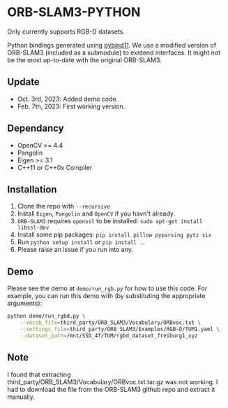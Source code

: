 ORB-SLAM3-PYTHON
===
Only currently supports RGB-D datasets.

Python bindings generated using [pybind11](https://pybind11.readthedocs.io/en/stable/). We use a modified version of ORB-SLAM3 (included as a submodule) to exntend interfaces. It might not be the most up-to-date with the original ORB-SLAM3.

## Update

+ Oct. 3rd, 2023: Added demo code.
+ Feb. 7th, 2023: First working version. 

## Dependancy

+ OpenCV >= 4.4
+ Pangolin
+ Eigen >= 3.1
+ C++11 or C++0x Compiler

## Installation

1. Clone the repo with `--recursive`
2. Install `Eigen`, `Pangolin` and `OpenCV` if you havn't already.
3. `ORB-SLAM3` requires `openssl` to be installed: `sudo apt-get install libssl-dev`
4. Install some pip packages: `pip install pillow pyparsing pytz six`
5. Run `python setup install` or `pip install .`.
6. Please raise an issue if you run into any.

## Demo

Please see the demo at `demo/run_rgb.py` for how to use this code. For example, you can run this demo with (by substituting the appropriate arguments):

```bash
python demo/run_rgbd.py \
    --vocab_file=third_party/ORB_SLAM3/Vocabulary/ORBvoc.txt \
    --settings_file=third_party/ORB_SLAM3/Examples/RGB-D/TUM1.yaml \
    --dataset_path=/mnt/SSD_4T/TUM/rgbd_dataset_freiburg1_xyz
```

## Note
I found that extracting third_party/ORB_SLAM3/Vocabulary/ORBvoc.txt.tar.gz was not working. I had to download the file from the ORB-SLAM3 github repo and extract it manually.
